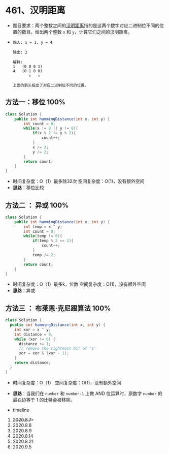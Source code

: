 # 461、汉明距离

- 题目要求：两个整数之间的[汉明距离](https://baike.baidu.com/item/汉明距离)指的是这两个数字对应二进制位不同的位置的数目。给出两个整数 `x` 和 `y`，计算它们之间的汉明距离。

- ```
  输入: x = 1, y = 4
  
  输出: 2
  
  解释:
  1   (0 0 0 1)
  4   (0 1 0 0)
         ↑   ↑
  
  上面的箭头指出了对应二进制位不同的位置。
  ```



## 方法一：移位 100%

```java
class Solution {
    public int hammingDistance(int x, int y) {
        int count = 0;
        while(x != 0 || y != 0){
            if(x % 2 != y % 2){
                count++;
            }
            x /= 2;
            y /= 2;
        }
        return count;
    }
}
```

- 时间复杂度：O（1）最多除32次
  空间复杂度：O(1)，没有额外空间
- **思路**：移位比较



## 方法二 ： 异或 100%

```java
class Solution {
    public int hammingDistance(int x, int y) {
        int temp = x ^ y;
        int count = 0;
        while(temp != 0){
            if(temp % 2 == 1){
                count++;
            }
            temp /= 2;
        }
        return count;
    }
}
```

- 时间复杂度：O（1）最多k，位数
  空间复杂度：O(1)，没有额外空间
- **思路**：异或



## 方法三 ： 布莱恩·克尼跟算法 100%

```java
class Solution {
  public int hammingDistance(int x, int y) {
    int xor = x ^ y;
    int distance = 0;
    while (xor != 0) {
      distance += 1;
      // remove the rightmost bit of '1'
      xor = xor & (xor - 1);
    }
    return distance;
  }
}
```

- 时间复杂度：O（1）
  空间复杂度：O(1)，没有额外空间
- **思路**：当我们在 `number` 和 `number-1` 上做 AND 位运算时，原数字 `number` 的最右边等于 1 的比特会被移除。



- timeline

1. ~~2020.8.7-~~
2. 2020.8.8
3. 2020.8.9
4. 2020.8.14
5. 2020.8.21
6. 2020.9.5